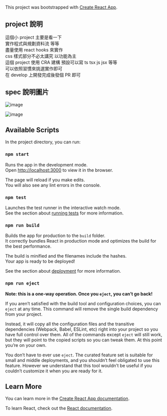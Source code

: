 This project was bootstrapped with [Create React App](https://github.com/facebook/create-react-app).

## project 說明

這個小 project 主要是看一下<br>
實作程式與規劃資料流 等等<br>
盡量使用 react hooks 來實作<br>
css 樣式部分不必太講究 以功能為主<br>
這個 project 使用 CRA 建構   預設可以寫 ts tsx js jsx 等等<br>
可以依照習慣來挑選實作即可<br>
在 develop 上開發完成後發個 PR 即可<br>

## spec 說明圖片

![image](https://github.com/chatbotgang/ImageEditorProject/blob/master/Q1.jpg)

![image](https://github.com/chatbotgang/ImageEditorProject/blob/master/Q2.jpg)

## Available Scripts

In the project directory, you can run:

### `npm start`

Runs the app in the development mode.<br>
Open [http://localhost:3000](http://localhost:3000) to view it in the browser.

The page will reload if you make edits.<br>
You will also see any lint errors in the console.

### `npm test`

Launches the test runner in the interactive watch mode.<br>
See the section about [running tests](https://facebook.github.io/create-react-app/docs/running-tests) for more information.

### `npm run build`

Builds the app for production to the `build` folder.<br>
It correctly bundles React in production mode and optimizes the build for the best performance.

The build is minified and the filenames include the hashes.<br>
Your app is ready to be deployed!

See the section about [deployment](https://facebook.github.io/create-react-app/docs/deployment) for more information.

### `npm run eject`

**Note: this is a one-way operation. Once you `eject`, you can’t go back!**

If you aren’t satisfied with the build tool and configuration choices, you can `eject` at any time. This command will remove the single build dependency from your project.

Instead, it will copy all the configuration files and the transitive dependencies (Webpack, Babel, ESLint, etc) right into your project so you have full control over them. All of the commands except `eject` will still work, but they will point to the copied scripts so you can tweak them. At this point you’re on your own.

You don’t have to ever use `eject`. The curated feature set is suitable for small and middle deployments, and you shouldn’t feel obligated to use this feature. However we understand that this tool wouldn’t be useful if you couldn’t customize it when you are ready for it.

## Learn More

You can learn more in the [Create React App documentation](https://facebook.github.io/create-react-app/docs/getting-started).

To learn React, check out the [React documentation](https://reactjs.org/).
